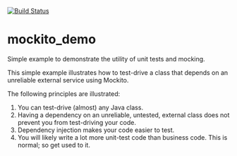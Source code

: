 [![Build Status](https://travis-ci.org/saleem/mockito_demo.svg?branch=master)](https://travis-ci.org/saleem/mockito_demo)

mockito_demo
============

Simple example to demonstrate the utility of unit tests and mocking.

This simple example illustrates how to test-drive a class that depends on an unreliable external service using Mockito.

The following principles are illustrated:

1. You can test-drive (almost) any Java class.
2. Having a dependency on an unreliable, untested, external class does not prevent you from test-driving your code.
3. Dependency injection makes your code easier to test.
4. You will likely write a lot more unit-test code than business code. This is normal; so get used to it.
